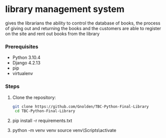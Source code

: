 # library management system

gives the librarians the ability to control the database of books, the process of giving out and returning the books and
the customers are able to register on the site and rent out books from the library

### Prerequisites
- Python 3.10.4
- Django 4.2.13
- pip
- virtualenv 

### Steps
1. Clone the repository:
   ```bash
   git clone https://github.com/Gnolden/TBC-Python-Final-Library
   	cd TBC-Python-Final-Library
   
2. pip install -r requirements.txt

3. python -m venv venv
   source venv\Scripts\activate
